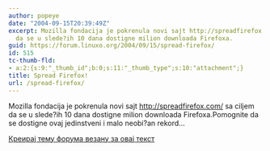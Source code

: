 ```yaml
---
author: popeye
date: "2004-09-15T20:39:49Z"
excerpt: Mozilla fondacija je pokrenula novi sajt http://spreadfirefox.com/ sa ciljem
  da se u slede?ih 10 dana dostigne milion downloada Firefoxa.
guid: https://forum.linuxo.org/2004/09/15/spread-firefox/
id: 515
tc-thumb-fld:
- a:2:{s:9:"_thumb_id";b:0;s:11:"_thumb_type";s:10:"attachment";}
title: Spread Firefox!
url: /spread-firefox/
---
```

Mozilla fondacija je pokrenula novi sajt http://spreadfirefox.com/ sa ciljem da se u slede?ih 10 dana dostigne milion downloada Firefoxa.<!--break-->Pomognite da se dostigne ovaj jedinstveni i malo neobi?an rekord&#8230;

[Креирај тему форума везану за овај текст](https://linuxo.org/nova-tema-na-forumu/?se_pid=515)